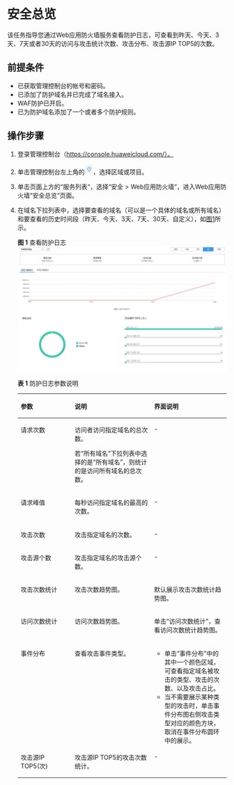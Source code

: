 # 安全总览<a name="waf_01_0021"></a>

该任务指导您通过Web应用防火墙服务查看防护日志，可查看到昨天、今天、3天、7天或者30天的访问与攻击统计次数、攻击分布、攻击源IP TOP5的次数。

## 前提条件<a name="section2256777914731"></a>

-   已获取管理控制台的帐号和密码。
-   已添加了防护域名并已完成了域名接入。
-   WAF防护已开启。
-   已为防护域名添加了一个或者多个防护规则。

## 操作步骤<a name="section61533550183130"></a>

1.  登录管理控制台（https://console.huaweicloud.com/）。
2.  单击管理控制台左上角的![](figures/选择区域图标.jpg)，选择区域或项目。
3.  单击页面上方的“服务列表“，选择“安全  \>  Web应用防火墙“，进入Web应用防火墙“安全总览“页面。
4.  在域名下拉列表中，选择要查看的域名（可以是一个具体的域名或所有域名）和要查看的历史时间段（昨天、今天、3天、7天、30天、自定义），如[图1](#fig5451829111656)所示。

    **图 1**  查看防护日志<a name="fig5451829111656"></a>  
    ![](figures/查看防护日志.jpg "查看防护日志")

    **表 1**  防护日志参数说明

    <a name="table2857356711453"></a>
    <table><thead align="left"><tr id="row2386908311453"><th class="cellrowborder" valign="top" width="25.81258125812581%" id="mcps1.2.4.1.1"><p id="p1936630111453"><a name="p1936630111453"></a><a name="p1936630111453"></a>参数</p>
    </th>
    <th class="cellrowborder" valign="top" width="38.033803380338036%" id="mcps1.2.4.1.2"><p id="p2516658611453"><a name="p2516658611453"></a><a name="p2516658611453"></a>说明</p>
    </th>
    <th class="cellrowborder" valign="top" width="36.153615361536154%" id="mcps1.2.4.1.3"><p id="p21644893114937"><a name="p21644893114937"></a><a name="p21644893114937"></a>界面说明</p>
    </th>
    </tr>
    </thead>
    <tbody><tr id="row2572158511453"><td class="cellrowborder" valign="top" width="25.81258125812581%" headers="mcps1.2.4.1.1 "><p id="p46185398114652"><a name="p46185398114652"></a><a name="p46185398114652"></a>请求次数</p>
    </td>
    <td class="cellrowborder" valign="top" width="38.033803380338036%" headers="mcps1.2.4.1.2 "><p id="p50029725114652"><a name="p50029725114652"></a><a name="p50029725114652"></a>访问者访问指定域名的总次数。</p>
    <p id="p47614347114652"><a name="p47614347114652"></a><a name="p47614347114652"></a>若<span class="parmvalue" id="parmvalue25875945114652"><a name="parmvalue25875945114652"></a><a name="parmvalue25875945114652"></a>“所有域名”</span>下拉列表中选择的是<span class="parmvalue" id="parmvalue31556921114652"><a name="parmvalue31556921114652"></a><a name="parmvalue31556921114652"></a>“所有域名”</span>，则统计的是访问所有域名的总次数。</p>
    </td>
    <td class="cellrowborder" valign="top" width="36.153615361536154%" headers="mcps1.2.4.1.3 "><p id="p3345389611453"><a name="p3345389611453"></a><a name="p3345389611453"></a>-</p>
    </td>
    </tr>
    <tr id="row3264961511453"><td class="cellrowborder" valign="top" width="25.81258125812581%" headers="mcps1.2.4.1.1 "><p id="p53764047114652"><a name="p53764047114652"></a><a name="p53764047114652"></a>请求峰值</p>
    </td>
    <td class="cellrowborder" valign="top" width="38.033803380338036%" headers="mcps1.2.4.1.2 "><p id="p59920569114652"><a name="p59920569114652"></a><a name="p59920569114652"></a>每秒访问指定域名的最高的次数。</p>
    </td>
    <td class="cellrowborder" valign="top" width="36.153615361536154%" headers="mcps1.2.4.1.3 "><p id="p1218804711453"><a name="p1218804711453"></a><a name="p1218804711453"></a>-</p>
    </td>
    </tr>
    <tr id="row4258356411453"><td class="cellrowborder" valign="top" width="25.81258125812581%" headers="mcps1.2.4.1.1 "><p id="p61333475114652"><a name="p61333475114652"></a><a name="p61333475114652"></a>攻击次数</p>
    </td>
    <td class="cellrowborder" valign="top" width="38.033803380338036%" headers="mcps1.2.4.1.2 "><p id="p1955603114652"><a name="p1955603114652"></a><a name="p1955603114652"></a>攻击指定域名的次数。</p>
    </td>
    <td class="cellrowborder" valign="top" width="36.153615361536154%" headers="mcps1.2.4.1.3 "><p id="p6676667411453"><a name="p6676667411453"></a><a name="p6676667411453"></a>-</p>
    </td>
    </tr>
    <tr id="row6402915811453"><td class="cellrowborder" valign="top" width="25.81258125812581%" headers="mcps1.2.4.1.1 "><p id="p16348957114652"><a name="p16348957114652"></a><a name="p16348957114652"></a>攻击源个数</p>
    </td>
    <td class="cellrowborder" valign="top" width="38.033803380338036%" headers="mcps1.2.4.1.2 "><p id="p49197101114652"><a name="p49197101114652"></a><a name="p49197101114652"></a>攻击指定域名的攻击源个数。</p>
    </td>
    <td class="cellrowborder" valign="top" width="36.153615361536154%" headers="mcps1.2.4.1.3 "><p id="p3617334411453"><a name="p3617334411453"></a><a name="p3617334411453"></a>-</p>
    </td>
    </tr>
    <tr id="row5712464411453"><td class="cellrowborder" valign="top" width="25.81258125812581%" headers="mcps1.2.4.1.1 "><p id="p6369341911453"><a name="p6369341911453"></a><a name="p6369341911453"></a>攻击次数统计</p>
    </td>
    <td class="cellrowborder" valign="top" width="38.033803380338036%" headers="mcps1.2.4.1.2 "><p id="p5889333511453"><a name="p5889333511453"></a><a name="p5889333511453"></a>攻击次数趋势图。</p>
    </td>
    <td class="cellrowborder" valign="top" width="36.153615361536154%" headers="mcps1.2.4.1.3 "><p id="p563086411453"><a name="p563086411453"></a><a name="p563086411453"></a>默认展示攻击次数统计趋势图。</p>
    </td>
    </tr>
    <tr id="row5067778111453"><td class="cellrowborder" valign="top" width="25.81258125812581%" headers="mcps1.2.4.1.1 "><p id="p1125956311453"><a name="p1125956311453"></a><a name="p1125956311453"></a>访问次数统计</p>
    </td>
    <td class="cellrowborder" valign="top" width="38.033803380338036%" headers="mcps1.2.4.1.2 "><p id="p3960941011453"><a name="p3960941011453"></a><a name="p3960941011453"></a>访问次数趋势图。</p>
    </td>
    <td class="cellrowborder" valign="top" width="36.153615361536154%" headers="mcps1.2.4.1.3 "><p id="p5424563311453"><a name="p5424563311453"></a><a name="p5424563311453"></a>单击<span class="wintitle" id="wintitle24256299142554"><a name="wintitle24256299142554"></a><a name="wintitle24256299142554"></a>“访问次数统计”</span>，查看访问次数统计趋势图。</p>
    </td>
    </tr>
    <tr id="row1844865611453"><td class="cellrowborder" valign="top" width="25.81258125812581%" headers="mcps1.2.4.1.1 "><p id="p1794614311453"><a name="p1794614311453"></a><a name="p1794614311453"></a>事件分布</p>
    </td>
    <td class="cellrowborder" valign="top" width="38.033803380338036%" headers="mcps1.2.4.1.2 "><p id="p4435146711453"><a name="p4435146711453"></a><a name="p4435146711453"></a>查看攻击事件类型。</p>
    </td>
    <td class="cellrowborder" valign="top" width="36.153615361536154%" headers="mcps1.2.4.1.3 "><a name="ul5009385314278"></a><a name="ul5009385314278"></a><ul id="ul5009385314278"><li>单击<span class="uicontrol" id="uicontrol3107030814278"><a name="uicontrol3107030814278"></a><a name="uicontrol3107030814278"></a>“事件分布”</span>中的其中一个颜色区域，可查看指定域名被攻击的类型、攻击的次数、以及攻击占比。</li><li>当不需要展示某种类型的攻击时，单击事件分布图右侧攻击类型对应的颜色方块，取消在事件分布圆环中的展示。</li></ul>
    </td>
    </tr>
    <tr id="row53276882114737"><td class="cellrowborder" valign="top" width="25.81258125812581%" headers="mcps1.2.4.1.1 "><p id="p20460182114737"><a name="p20460182114737"></a><a name="p20460182114737"></a>攻击源IP TOP5(次)</p>
    </td>
    <td class="cellrowborder" valign="top" width="38.033803380338036%" headers="mcps1.2.4.1.2 "><p id="p46662075114737"><a name="p46662075114737"></a><a name="p46662075114737"></a>攻击源IP TOP5的攻击次数统计。</p>
    </td>
    <td class="cellrowborder" valign="top" width="36.153615361536154%" headers="mcps1.2.4.1.3 "><p id="p21531753114737"><a name="p21531753114737"></a><a name="p21531753114737"></a>-</p>
    </td>
    </tr>
    </tbody>
    </table>


